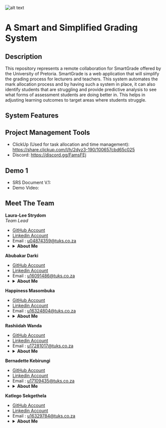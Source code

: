 ![alt text](https://github.com/COS301-SE-2020/TuksExp/blob/master/media/cover.png)

# A Smart and Simplified Grading System

## Description
This repository represents a remote collaboration for SmartGrade offered by the University of Pretoria. SmartGrade is a web application that will simplify the grading process for lecturers and teachers. This system automates the mark allocation process and by having such a system in place, it can also identify students that are struggling and provide predictive analysis to see what forms of assessment students are doing better in. This helps in adjusting learning outcomes to target areas where students struggle.
<br>
    
## System Features

## Project Management Tools 

* ClickUp (Used for task allocation and time management): https://share.clickup.com/l/h/2dyz3-190/100657cbd65c025
* Discord: https://discord.gg/FamsFEj

## Demo 1
* SRS Document V.1: 
* Demo Video:


## Meet The Team
<b>Laura-Lee Strydom</b><br>
<i>Team Lead</i><br>
* <a href="https://lauraleestrydom.github.io/"> GitHub Account </a><br>
* <a href="https://www.linkedin.com/in/laura-lee-strydom-006463101/"> Linkedin Account </a>
* Email : u04874359@tuks.co.za
* <details>
    <summary><b>About Me</b></summary>
    <br>
     Strong educated professional studying a Bachelor’s Degree focused in BSc Computer Science & Mathematics from the University of Pretoria. Skilled in SQL, NoSQL, database management, Big Data, NodeJS, server development, software engineering, web design & coding (JavaScript, CSS, React, PHP), and mathematics. Experienced Tutor with a demonstrated history of working in the higher education industry.
    <br>
</details>

<b>Abubakar Darki</b><br>
* <a href="https://Abu-22.github.io"> GitHub Account </a><br>
* <a href="https://www.linkedin.com/in/abubakar-darki-7567781a9/"> Linkedin Account </a>
* Email : u16091486@tuks.co.za
* <details>
    <summary><b>About Me</b></summary>
    <br>
    I am a hard working student currently studying Bsc CS in my 3rd year at University Of Pretoria. I am passionate about computer hardware and because of that I have been studying software engineering and its relationship to computer hardware to see how I can further involve myself more towards my passion about learning and understanding computers and programming.
    <br>
</details>

<b>Happiness Masombuka</b><br>
* <a href=""> GitHub Account </a><br>
* <a href="https://www.linkedin.com/in/happiness-masombuka-0128071a7/"> Linkedin Account </a>
* Email : u16324804@tuks.co.za
* <details>
    <summary><b>About Me</b></summary>
    <br>
    HERE
    <br>
</details>

<b>Rashiidah Wanda</b><br>
* <a href=""> GitHub Account </a><br>
* <a href="https://www.linkedin.com/in/wanda-weira-9929b1116/"> Linkedin Account </a>
* Email : u17281017@tuks.co.za
* <details>
    <summary><b>About Me</b></summary>
    <br>
    HERE
    <br>
</details>

<b>Bernadette Kebirungi</b><br>
* <a href=""> GitHub Account </a><br>
* <a href="https://www.linkedin.com/in/bernadette-kebirungi-a94071142/"> Linkedin Account </a>
* Email : u17109435@tuks.co.za
* <details>
    <summary><b>About Me</b></summary>
    <br>
    HERE
    <br>
</details>

<b>Katlego Sekgethela</b><br>
* <a href="https://katlegokt38.github.io/"> GitHub Account </a><br>
* <a href="https://www.linkedin.com/in/katlego-sekgethela-a751a31a5/"> Linkedin Account </a>
* Email : u16329784@tuks.co.za
* <details>
    <summary><b>About Me</b></summary>
    <br>
    Young, passion driven BSc Computer Science student at the University of Pretoria. I believe diligence is key in being able to achieve any task in life and with that comes the need for discipline through hard work, however, with applying smart work ethic. My years in university have enabled me to develop good organizational skills, an analytical/logical approach to tasks and the ability to work under pressure. I can work well both on my own initiative and as part of a team.
    <br>
</details>
